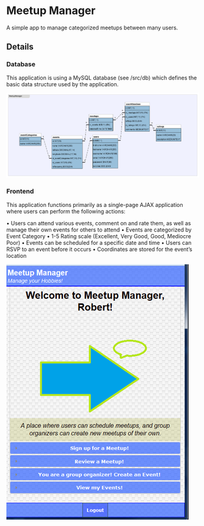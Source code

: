 # Meetup Manager
A simple app to manage categorized meetups between many users.

## Details
### Database
This application is using a MySQL database (see /src/db) which defines the basic data structure used by the application.


![Alt text](/src/images/structure.png "Current Structure")

### Frontend
This application functions primarily as a single-page AJAX application where users can perform the following actions:

•	Users can attend various events, comment on and rate them, as well as manage their own events for others to attend
•	Events are categorized by Event Category
•	1-5 Rating scale (Excellent, Very Good, Good, Mediocre Poor)
•	Events can be scheduled for a specific date and time
•	Users can RSVP to an event before it occurs
•	Coordinates are stored for the event’s location

![Alt text](/src/images/frontend.png "Frontend")
